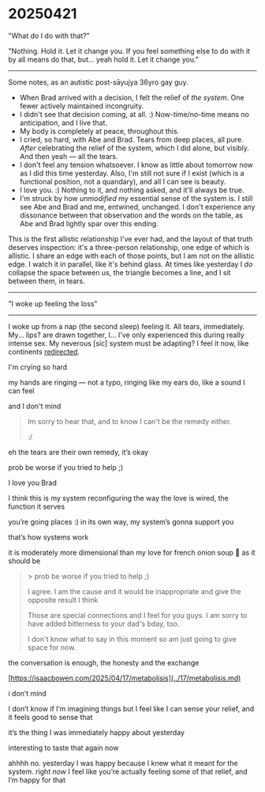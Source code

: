 # 20250421

"What do I do with that?"

"Nothing. Hold it. Let it change you. If you feel something else to do with it by all means do that, but... yeah hold it. Let it change you."

***

Some notes, as an autistic post-sāyujya 36yro gay guy.

* When Brad arrived with a decision, I felt the relief of _the system_. One fewer actively maintained incongruity.
* I didn't see that decision coming, at all. :) Now-time/no-time means no anticipation, and I live that.
* My body is completely at peace, throughout this.
* I cried, so hard, with Abe and Brad. Tears from deep places, all pure. _After_ celebrating the relief of the system, which I did alone, but visibly. And then yeah — all the tears.
* I don't feel any tension whatsoever. I know as little about tomorrow now as I did this time yesterday. Also, I'm still not sure if I exist (which is a functional position, not a quandary), and all I can see is beauty.
* I love you. :) Nothing to it, and nothing asked, and it'll always be true.
* I'm struck by how _unmodified_ my essential sense of the system is. I still see Abe and Brad and me, entwined, unchanged. I don't experience any dissonance between that observation and the words on the table, as Abe and Brad lightly spar over this ending.

This is the first allistic relationship I've ever had, and the layout of that truth deserves inspection: it's a three-person relationship, one edge of which is allistic. I share an edge with each of those points, but I am not on the allistic edge. I watch it in parallel, like it's behind glass. At times like yesterday I _do_ collapse the space between us, the triangle becomes a line, and I sit between them, in tears.

***

"I woke up feeling the loss"

***

I woke up from a nap (the second sleep) feeling it. All tears, immediately. My... lips? are drawn together, I... I've only experienced this during really intense sex. My neverous \[sic] system must be adapting? I feel it now, like continents [redirected](../01/).

I'm crying so hard

my hands are ringing — not a typo, ringing like my ears do, like a sound I can feel

and I don't mind

> Im sorry to hear that, and to know I can't be the remedy either.
>
> :/

eh the tears are their own remedy, it’s okay

prob be worse if you tried to help ;)

I love you Brad

I think this is my system reconfiguring the way the love is wired, the function it serves

you’re going places :) in its own way, my system’s gonna support you

that’s how systems work

it is moderately more dimensional than my love for french onion soup 🤔 as it should be

>> \> prob be worse if you tried to help ;)
>
> I agree. I am the cause and it would be inappropriate and give the opposite result I think
>
> Those are special connections and I feel for you guys. I am sorry to have added bitterness to your dad's bday, too.
>
> I don't know what to say in this moment so am just going to give space for now.

the conversation is enough, the honesty and the exchange

[https://isaacbowen.com/2025/04/17/metabolisis](../17/metabolisis.md)

i don’t mind

I don’t know if I’m imagining things but I feel like I can sense your relief, and it feels good to sense that

it’s the thing I was immediately happy about yesterday

interesting to taste that again now

ahhhh no. yesterday I was happy because I knew what it meant for the system. right _now_ I feel like you’re actually feeling some of that relief, and I’m happy for that
